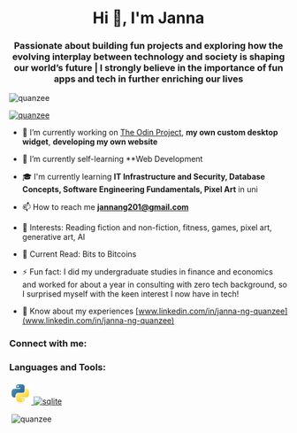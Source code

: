 <h1 align="center">Hi 👋, I'm Janna</h1>
<h3 align="center">Passionate about building fun projects and exploring how the evolving interplay between technology and society is shaping our world’s future | I strongly believe in the importance of fun apps and tech in further enriching our lives</h3>

<p align="left"> <img src="https://komarev.com/ghpvc/?username=quanzee&label=Profile%20views&color=0e75b6&style=flat" alt="quanzee" /> </p>

<p align="left"> <a href="https://github.com/ryo-ma/github-profile-trophy"><img src="https://github-profile-trophy.vercel.app/?username=quanzee" alt="quanzee" /></a> </p>

- 🔭 I’m currently working on [The Odin Project](https://www.theodinproject.com/), **my own custom desktop widget**, **developing my own website**

- 🌱 I’m currently self-learning **Web Development

- 🎓 I'm currently learning **IT Infrastructure and Security, Database Concepts, Software Engineering Fundamentals, Pixel Art** in uni

- 📫 How to reach me **jannang201@gmail.com**

- 🎈 Interests: Reading fiction and non-fiction, fitness, games, pixel art, generative art, AI

- 📕 Current Read: Bits to Bitcoins
  
- ⚡ Fun fact: I did my undergraduate studies in finance and economics and worked for about a year in consulting with zero tech background, so I surprised myself with the keen interest I now have in tech!

- 📄 Know about my experiences [www.linkedin.com/in/janna-ng-quanzee](www.linkedin.com/in/janna-ng-quanzee)

<h3 align="left">Connect with me:</h3>
<p align="left">
</p>

<h3 align="left">Languages and Tools:</h3>
<p align="left"> <a href="https://www.python.org" target="_blank" rel="noreferrer"> <img src="https://raw.githubusercontent.com/devicons/devicon/master/icons/python/python-original.svg" alt="python" width="40" height="40"/> </a> <a href="https://www.sqlite.org/" target="_blank" rel="noreferrer"> <img src="https://www.vectorlogo.zone/logos/sqlite/sqlite-icon.svg" alt="sqlite" width="40" height="40"/> </a> </p>

<p>&nbsp;<img align="center" src="https://github-readme-stats.vercel.app/api?username=quanzee&show_icons=true&locale=en" alt="quanzee" /></p>


